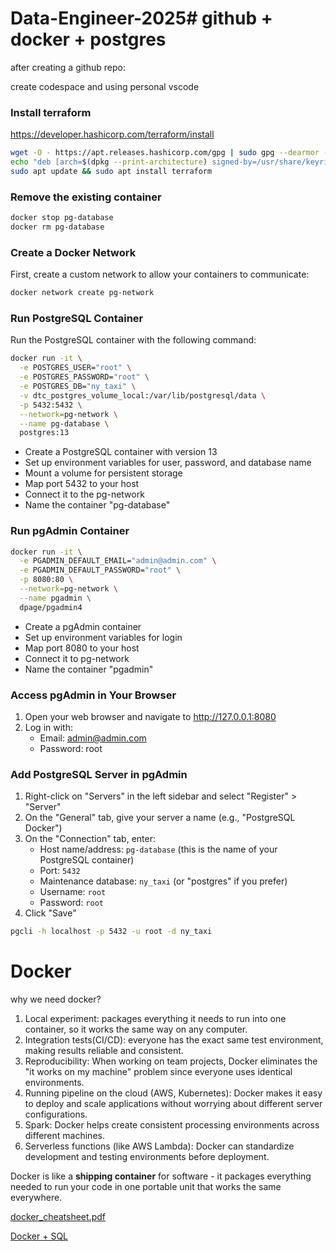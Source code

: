 # Data-Engineer-2025# github + docker + postgres

after creating a github repo:

create codespace and using personal vscode

### Install terraform

https://developer.hashicorp.com/terraform/install

```bash
wget -O - https://apt.releases.hashicorp.com/gpg | sudo gpg --dearmor -o /usr/share/keyrings/hashicorp-archive-keyring.gpg
echo "deb [arch=$(dpkg --print-architecture) signed-by=/usr/share/keyrings/hashicorp-archive-keyring.gpg] https://apt.releases.hashicorp.com $(lsb_release -cs) main" | sudo tee /etc/apt/sources.list.d/hashicorp.list
sudo apt update && sudo apt install terraform
```



### Remove the existing container

```bash
docker stop pg-database
docker rm pg-database
```

### Create a Docker Network

First, create a custom network to allow your containers to communicate:

```bash
docker network create pg-network
```

### Run PostgreSQL Container

Run the PostgreSQL container with the following command:

```bash
docker run -it \
  -e POSTGRES_USER="root" \
  -e POSTGRES_PASSWORD="root" \
  -e POSTGRES_DB="ny_taxi" \
  -v dtc_postgres_volume_local:/var/lib/postgresql/data \
  -p 5432:5432 \
  --network=pg-network \
  --name pg-database \
  postgres:13
```

- Create a PostgreSQL container with version 13
- Set up environment variables for user, password, and database name
- Mount a volume for persistent storage
- Map port 5432 to your host
- Connect it to the pg-network
- Name the container "pg-database"

### Run pgAdmin Container

```bash
docker run -it \
  -e PGADMIN_DEFAULT_EMAIL="admin@admin.com" \
  -e PGADMIN_DEFAULT_PASSWORD="root" \
  -p 8080:80 \
  --network=pg-network \
  --name pgadmin \
  dpage/pgadmin4
```

- Create a pgAdmin container
- Set up environment variables for login
- Map port 8080 to your host
- Connect it to pg-network
- Name the container "pgadmin"

### Access pgAdmin in Your Browser

1. Open your web browser and navigate to http://127.0.0.1:8080
2. Log in with:
   - Email: admin@admin.com
   - Password: root

### Add PostgreSQL Server in pgAdmin

1. Right-click on "Servers" in the left sidebar and select "Register" > "Server"
2. On the "General" tab, give your server a name (e.g., "PostgreSQL Docker")
3. On the "Connection" tab, enter:
   - Host name/address: `pg-database` (this is the name of your PostgreSQL container)
   - Port: `5432`
   - Maintenance database: `ny_taxi` (or "postgres" if you prefer)
   - Username: `root`
   - Password: `root`
4. Click "Save"

```bash
pgcli -h localhost -p 5432 -u root -d ny_taxi 
```



# Docker

why we need docker?

1. Local experiment: packages everything it needs to run into one container, so it works the same way on any computer.
2. Integration tests(CI/CD): everyone has the exact same test environment, making results reliable and consistent.
3. Reproducibility: When working on team projects, Docker eliminates the "it works on my machine" problem since everyone uses identical environments.
4. Running pipeline on the cloud (AWS, Kubernetes): Docker makes it easy to deploy and scale applications without worrying about different server configurations.
5. Spark: Docker helps create consistent processing environments across different machines.
6. Serverless functions (like AWS Lambda): Docker can standardize development and testing environments before deployment.

Docker is like a **shipping container** for software - it packages everything needed to run your code in one portable unit that works the same everywhere.

 [docker_cheatsheet.pdf](docker_cheatsheet.pdf) 

[Docker + SQL](https://docs.google.com/document/u/1/d/e/2PACX-1vRJUuGfzgIdbkalPgg2nQ884CnZkCg314T_OBq-_hfcowPxNIA0-z5OtMTDzuzute9VBHMjNYZFTCc1/pub)



